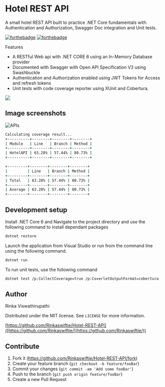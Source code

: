 # Hotel REST API
 A small hotel REST API built to practice .NET Core fundamentals with Authentication and Authorization, Swagger Doc integration and Unit tests.

[![forthebadge](https://forthebadge.com/images/badges/made-with-c-sharp.svg)](https://forthebadge.com)
[![forthebadge](https://forthebadge.com/images/badges/built-with-love.svg)](https://forthebadge.com)


Features
- A RESTful Web api with .NET CORE 6 using an In-Memory Database provider
- Documented with Swagger with Open API Specification V3 using Swashbuckle
- Authentication and Authorization enabled using JWT Tokens for Access and refresh tokens
- Unit tests with code coverage reporter using XUnit and Cobertura.

![](header.png)

## Image screenshots

![APIs](https://user-images.githubusercontent.com/45427686/204125818-250711a6-f561-43be-81e4-73aad4f3e36c.png)
```sh
Calculating coverage result...
+----------+--------+--------+--------+
| Module   | Line   | Branch | Method |
+----------+--------+--------+--------+
| HotelAPI | 63.28% | 57.44% | 80.73% |
+----------+--------+--------+--------+

+---------+--------+--------+--------+
|         | Line   | Branch | Method |
+---------+--------+--------+--------+
| Total   | 63.28% | 57.44% | 80.73% |
+---------+--------+--------+--------+
| Average | 63.28% | 57.44% | 80.73% |
+---------+--------+--------+--------+
```

## Development setup

Install .NET Core 6 and Navigate to the project directory and use the following command to install dependant packages

```sh
dotnet restore
```

Launch the application from Visual Studio or run from the command line using the following command.

```sh
dotnet run
```
To run unit tests, use the following command

```sh
dotnet test /p:CollectCoverage=true /p:CoverletOutputFormat=cobertura
```

## Author

Rinka Viswathirupathi

Distributed under the MIT license. See ``LICENSE`` for more information.

[https://github.com/Rinkaswiftie/Hotel-REST-API]([https://github.com/Rinkaswiftie/](https://github.com/Rinkaswiftie/))

## Contribute

1. Fork it (<https://github.com/Rinkaswiftie/Hotel-REST-API/fork>)
2. Create your feature branch (`git checkout -b feature/fooBar`)
3. Commit your changes (`git commit -am 'Add some fooBar'`)
4. Push to the branch (`git push origin feature/fooBar`)
5. Create a new Pull Request


